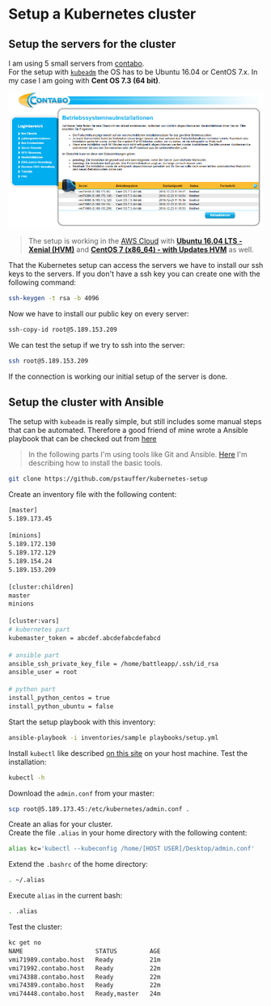 # Setup a Kubernetes cluster

## Setup the servers for the cluster
I am using 5 small servers from [contabo](https://contabo.com/?show=configurator&vserver_id=217).  
For the setup with [`kubeadm`](http://kubernetes.io/docs/getting-started-guides/kubeadm/) 
the OS has to be Ubuntu 16.04 or CentOS 7.x. In my case I am going with **Cent OS 7.3 (64 bit)**.  

![Contabo VPS](images/contabo.png)  

> The setup is working in the [AWS Cloud](https://aws.amazon.com) with 
> **[Ubuntu 16.04 LTS - Xenial (HVM)](https://aws.amazon.com/marketplace/pp/B01JBL2M0O)** 
> and **[CentOS 7 (x86_64) - with Updates HVM](https://aws.amazon.com/marketplace/pp/B00O7WM7QW)** 
> as well.

That the Kubernetes setup can access the servers we have to install our ssh keys to the servers.
If you don't have a ssh key you can create one with the following command:
```bash
ssh-keygen -t rsa -b 4096
```
Now we have to install our public key on every server:
```bash
ssh-copy-id root@5.189.153.209
```
We can test the setup if we try to ssh into the server:
```bash
ssh root@5.189.153.209
```
If the connection is working our initial setup of the server is done.

## Setup the cluster with Ansible
The setup with `kubeadm` is really simple, but still includes some manual steps that can be automated.
Therefore a good friend of mine wrote a Ansible playbook that can be checked out from [here](https://github.com/pstauffer/kubernetes-setup)
> In the following parts I'm using tools like Git and Ansible. [Here](Host_setup.md) I'm 
> describing how to install the basic tools.

```bash
git clone https://github.com/pstauffer/kubernetes-setup
```
Create an inventory file with the following content:
```bash
[master]
5.189.173.45

[minions]
5.189.172.130
5.189.172.129
5.189.154.24
5.189.153.209

[cluster:children]
master
minions

[cluster:vars]
# kubernetes part
kubemaster_token = abcdef.abcdefabcdefabcd

# ansible part
ansible_ssh_private_key_file = /home/battleapp/.ssh/id_rsa
ansible_user = root

# python part
install_python_centos = true
install_python_ubuntu = false
```
Start the setup playbook with this inventory:
```bash
ansible-playbook -i inventories/sample playbooks/setup.yml
```
Install `kubectl` like described [on this site](http://kubernetes.io/docs/getting-started-guides/kubeadm/) on your host machine. 
Test the installation:
```bash
kubectl -h
```
Download the `admin.conf` from your master:
```bash
scp root@5.189.173.45:/etc/kubernetes/admin.conf .
```
Create an alias for your cluster.  
Create the file `.alias` in your home directory with the following content:
```bash
alias kc='kubectl --kubeconfig /home/[HOST USER]/Desktop/admin.conf'
```
Extend the `.bashrc` of the home directory:
```bash
. ~/.alias
```
Execute `alias` in the current bash:
```bash
. .alias
```
Test the cluster:
```bash
kc get no
NAME                    STATUS         AGE
vmi71989.contabo.host   Ready          21m
vmi71992.contabo.host   Ready          22m
vmi74388.contabo.host   Ready          22m
vmi74389.contabo.host   Ready          22m
vmi74448.contabo.host   Ready,master   24m
```

